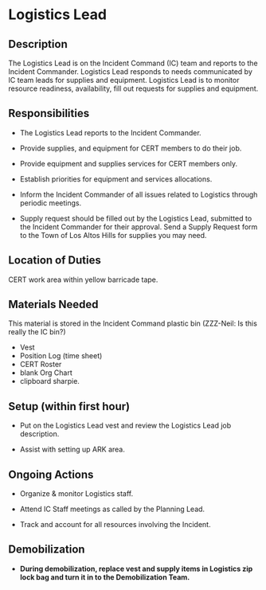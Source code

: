 # Logistics Lead

## Description

The Logistics Lead is on the Incident Command \(IC\) team and reports to the Incident Commander. Logistics Lead responds to needs communicated by IC team leads for supplies and equipment. Logistics Lead is to monitor resource readiness, availability, fill out requests for supplies and equipment.

## Responsibilities

* The Logistics Lead reports to the Incident Commander.

* Provide supplies, and equipment for CERT members to do their job.

* Provide equipment and supplies services for CERT members only.

* Establish priorities for equipment and services allocations.

* Inform the Incident Commander of all issues related to Logistics through periodic meetings.

* Supply request should be filled out by the Logistics Lead, submitted to the Incident Commander for their approval. Send a Supply Request form to the Town of Los Altos Hills for supplies you may need.

## Location of Duties

CERT work area within yellow barricade tape.

## Materials Needed

This material is stored in the Incident Command plastic bin \(ZZZ-Neil: Is this really the IC bin?\)

* Vest
* Position Log \(time sheet\)
* CERT Roster
* blank Org Chart
* clipboard sharpie.

## Setup \(within first hour\)

* Put on the Logistics Lead vest and review the Logistics Lead job description.

* Assist with setting up ARK area.

## Ongoing Actions

* Organize & monitor Logistics staff.

* Attend IC Staff meetings as called by the Planning Lead.

* Track and account for all resources involving the Incident.

## Demobilization

* **During demobilization, replace vest and supply items in Logistics zip lock bag and turn it in to the Demobilization Team.**



